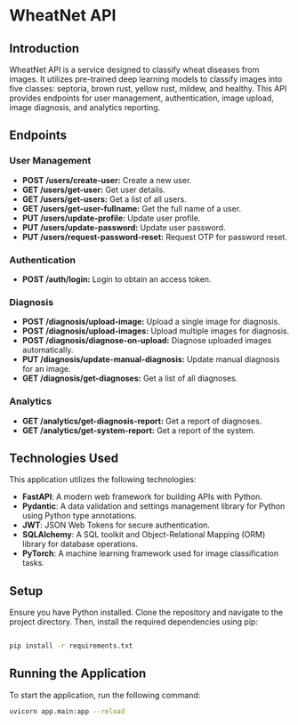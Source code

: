 # WheatNet API

## Introduction
WheatNet API is a service designed to classify wheat diseases from images. It utilizes pre-trained deep learning models to classify images into five classes: septoria, brown rust, yellow rust, mildew, and healthy. This API provides endpoints for user management, authentication, image upload, image diagnosis, and analytics reporting.

## Endpoints

### User Management
- **POST /users/create-user:** Create a new user.
- **GET /users/get-user:** Get user details.
- **GET /users/get-users:** Get a list of all users.
- **GET /users/get-user-fullname:** Get the full name of a user.
- **PUT /users/update-profile:** Update user profile.
- **PUT /users/update-password:** Update user password.
- **PUT /users/request-password-reset:** Request OTP for password reset.

### Authentication
- **POST /auth/login:** Login to obtain an access token.

### Diagnosis
- **POST /diagnosis/upload-image:** Upload a single image for diagnosis.
- **POST /diagnosis/upload-images:** Upload multiple images for diagnosis.
- **POST /diagnosis/diagnose-on-upload:** Diagnose uploaded images automatically.
- **PUT /diagnosis/update-manual-diagnosis:** Update manual diagnosis for an image.
- **GET /diagnosis/get-diagnoses:** Get a list of all diagnoses.

### Analytics
- **GET /analytics/get-diagnosis-report:** Get a report of diagnoses.
- **GET /analytics/get-system-report:** Get a report of the system.

## Technologies Used

This application utilizes the following technologies:

- **FastAPI**: A modern web framework for building APIs with Python.
- **Pydantic**: A data validation and settings management library for Python using Python type annotations.
- **JWT**: JSON Web Tokens for secure authentication.
- **SQLAlchemy**: A SQL toolkit and Object-Relational Mapping (ORM) library for database operations.
- **PyTorch**: A machine learning framework used for image classification tasks.


## Setup

Ensure you have Python installed. Clone the repository and navigate to the project directory. Then, install the required dependencies using pip:

```bash

pip install -r requirements.txt
```


## Running the Application
To start the application, run the following command:

```bash
uvicorn app.main:app --reload
```



